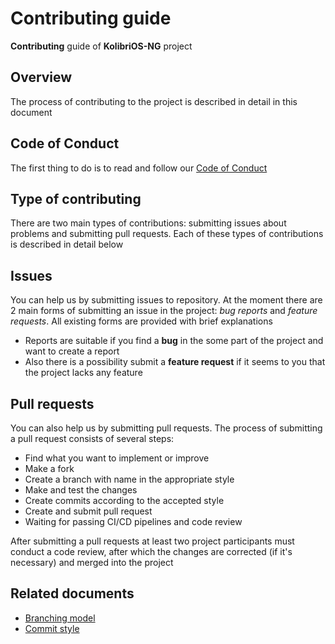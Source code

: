 # Contributing guide

__Contributing__ guide of __KolibriOS-NG__ project

## Overview

The process of contributing to the project is described in detail in this document

## Code of Conduct

The first thing to do is to read and follow our [Code of Conduct](./CODE_OF_CONDUCT.md)

## Type of contributing

There are two main types of contributions: submitting issues about problems and submitting pull requests. Each of these types of contributions is described in detail below

## Issues

You can help us by submitting issues to repository. At the moment there are 2 main forms of submitting an issue in the project: _bug reports_ and _feature requests_. All existing forms are provided with brief explanations

- Reports are suitable if you find a __bug__ in the some part of the project and want to create a report
- Also there is a possibility submit a __feature request__ if it seems to you that the project lacks any feature

## Pull requests

You can also help us by submitting pull requests. The process of submitting a pull request consists of several steps:

- Find what you want to implement or improve
- Make a fork
- Create a branch with name in the appropriate style
- Make and test the changes
- Create commits according to the accepted style
- Create and submit pull request
- Waiting for passing CI/CD pipelines and code review

After submitting a pull requests at least two project participants must conduct a code review, after which the changes are corrected (if it's necessary) and merged into the project

## Related documents

- [Branching model](./doc/branching-model.md)
- [Commit style](./doc/commit-style.md)
